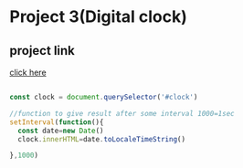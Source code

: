 # Project 3(Digital clock)

## project link
[click here](https://stackblitz.com/edit/dom-project-chaiaurcode?file=3-DigitalClock%2Fchaiaurcode.js,3-DigitalClock%2Findex.html)

```javascript

const clock = document.querySelector('#clock')

//function to give result after some interval 1000=1sec
setInterval(function(){
  const date=new Date()
  clock.innerHTML=date.toLocaleTimeString()

},1000)

```